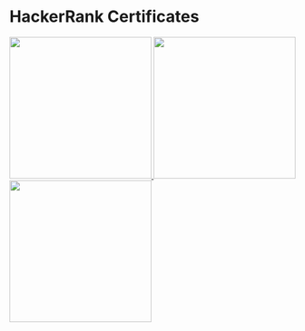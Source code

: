 # HackerRank Certificates
<p float="left">
<a href="https://www.hackerrank.com/certificates/bd5c2c9f4d70"><img src="https://github.com/GourangNagar/HackerRank/blob/master/Images/problemsolving.png" width="250" height="250">    </a><a href="https://www.hackerrank.com/certificates/8598977e4da7"><img src="https://github.com/GourangNagar/HackerRank/blob/master/Images/python.png"width="250" height="250">    </a><a href="https://www.hackerrank.com/certificates/9202d2fbb08c"><img src="https://github.com/GourangNagar/HackerRank/blob/master/Images/java.png"width="250" height="250"></a>
<p>
